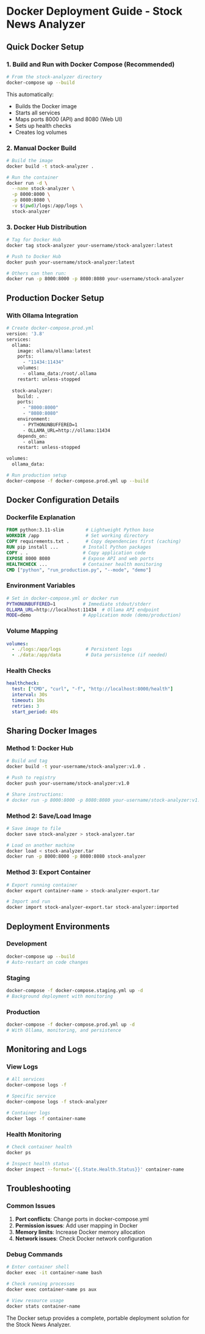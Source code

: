 # Docker Deployment Guide - Stock News Analyzer

## Quick Docker Setup

### 1. Build and Run with Docker Compose (Recommended)
```bash
# From the stock-analyzer directory
docker-compose up --build
```

This automatically:
- Builds the Docker image
- Starts all services
- Maps ports 8000 (API) and 8080 (Web UI)
- Sets up health checks
- Creates log volumes

### 2. Manual Docker Build
```bash
# Build the image
docker build -t stock-analyzer .

# Run the container
docker run -d \
  --name stock-analyzer \
  -p 8000:8000 \
  -p 8080:8080 \
  -v $(pwd)/logs:/app/logs \
  stock-analyzer
```

### 3. Docker Hub Distribution
```bash
# Tag for Docker Hub
docker tag stock-analyzer your-username/stock-analyzer:latest

# Push to Docker Hub
docker push your-username/stock-analyzer:latest

# Others can then run:
docker run -p 8000:8000 -p 8080:8080 your-username/stock-analyzer
```

## Production Docker Setup

### With Ollama Integration
```bash
# Create docker-compose.prod.yml
version: '3.8'
services:
  ollama:
    image: ollama/ollama:latest
    ports:
      - "11434:11434"
    volumes:
      - ollama_data:/root/.ollama
    restart: unless-stopped
    
  stock-analyzer:
    build: .
    ports:
      - "8000:8000"
      - "8080:8080"
    environment:
      - PYTHONUNBUFFERED=1
      - OLLAMA_URL=http://ollama:11434
    depends_on:
      - ollama
    restart: unless-stopped

volumes:
  ollama_data:

# Run production setup
docker-compose -f docker-compose.prod.yml up --build
```

## Docker Configuration Details

### Dockerfile Explanation
```dockerfile
FROM python:3.11-slim        # Lightweight Python base
WORKDIR /app                 # Set working directory
COPY requirements.txt .      # Copy dependencies first (caching)
RUN pip install ...         # Install Python packages
COPY . .                    # Copy application code
EXPOSE 8000 8080            # Expose API and web ports
HEALTHCHECK ...             # Container health monitoring
CMD ["python", "run_production.py", "--mode", "demo"]
```

### Environment Variables
```bash
# Set in docker-compose.yml or docker run
PYTHONUNBUFFERED=1          # Immediate stdout/stderr
OLLAMA_URL=http://localhost:11434  # Ollama API endpoint
MODE=demo                   # Application mode (demo/production)
```

### Volume Mapping
```yaml
volumes:
  - ./logs:/app/logs         # Persistent logs
  - ./data:/app/data         # Data persistence (if needed)
```

### Health Checks
```yaml
healthcheck:
  test: ["CMD", "curl", "-f", "http://localhost:8000/health"]
  interval: 30s
  timeout: 10s
  retries: 3
  start_period: 40s
```

## Sharing Docker Images

### Method 1: Docker Hub
```bash
# Build and tag
docker build -t your-username/stock-analyzer:v1.0 .

# Push to registry
docker push your-username/stock-analyzer:v1.0

# Share instructions:
# docker run -p 8000:8000 -p 8080:8080 your-username/stock-analyzer:v1.0
```

### Method 2: Save/Load Image
```bash
# Save image to file
docker save stock-analyzer > stock-analyzer.tar

# Load on another machine
docker load < stock-analyzer.tar
docker run -p 8000:8000 -p 8080:8080 stock-analyzer
```

### Method 3: Export Container
```bash
# Export running container
docker export container-name > stock-analyzer-export.tar

# Import and run
docker import stock-analyzer-export.tar stock-analyzer:imported
```

## Deployment Environments

### Development
```bash
docker-compose up --build
# Auto-restart on code changes
```

### Staging
```bash
docker-compose -f docker-compose.staging.yml up -d
# Background deployment with monitoring
```

### Production
```bash
docker-compose -f docker-compose.prod.yml up -d
# With Ollama, monitoring, and persistence
```

## Monitoring and Logs

### View Logs
```bash
# All services
docker-compose logs -f

# Specific service
docker-compose logs -f stock-analyzer

# Container logs
docker logs -f container-name
```

### Health Monitoring
```bash
# Check container health
docker ps

# Inspect health status
docker inspect --format='{{.State.Health.Status}}' container-name
```

## Troubleshooting

### Common Issues
1. **Port conflicts**: Change ports in docker-compose.yml
2. **Permission issues**: Add user mapping in Docker
3. **Memory limits**: Increase Docker memory allocation
4. **Network issues**: Check Docker network configuration

### Debug Commands
```bash
# Enter container shell
docker exec -it container-name bash

# Check running processes
docker exec container-name ps aux

# View resource usage
docker stats container-name
```

The Docker setup provides a complete, portable deployment solution for the Stock News Analyzer.
